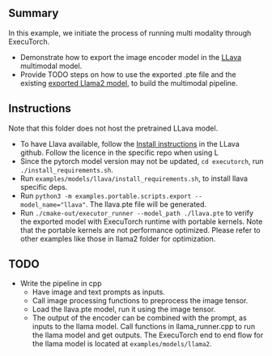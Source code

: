 ## Summary
In this example, we initiate the process of running multi modality through ExecuTorch.
- Demonstrate how to export the image encoder model in the [LLava](https://github.com/haotian-liu/LLaVA) multimodal model.
- Provide TODO steps on how to use the exported .pte file and the existing [exported Llama2 model](https://github.com/pytorch/executorch/tree/main/examples/models/llama2), to build the multimodal pipeline.

## Instructions
Note that this folder does not host the pretrained LLava model.
- To have Llava available, follow the [Install instructions](https://github.com/haotian-liu/LLaVA?tab=readme-ov-file#install) in the LLava github. Follow the licence in the specific repo when using L
- Since the pytorch model version may not be updated, `cd executorch`, run `./install_requirements.sh`.
- Run `examples/models/llava/install_requirements.sh`, to install llava specific deps.
- Run `python3 -m examples.portable.scripts.export --model_name="llava"`. The llava.pte file will be generated.
- Run `./cmake-out/executor_runner --model_path ./llava.pte` to verify the exported model with ExecuTorch runtime with portable kernels. Note that the portable kernels are not performance optimized. Please refer to other examples like those in llama2 folder for optimization.

## TODO
- Write the pipeline in cpp
  - Have image and text prompts as inputs.
  - Call image processing functions to preprocess the image tensor.
  - Load the llava.pte model, run it using the image tensor.
  - The output of the encoder can be combined with the prompt, as inputs to the llama model. Call functions in llama_runner.cpp to run the llama model and get outputs. The ExecuTorch end to end flow for the llama model is located at `examples/models/llama2`.
